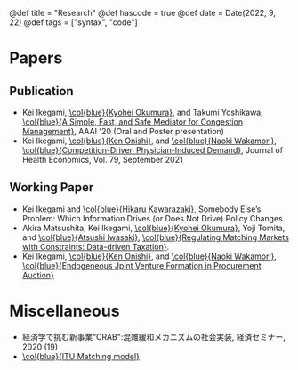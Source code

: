 @def title = "Research"
@def hascode = true
@def date = Date(2022, 9, 22)
@def tags = ["syntax", "code"]

# Papers

## Publication
- Kei Ikegami, [\col{blue}{Kyohei Okumura}](https://okuchap.github.io/), and Takumi Yoshikawa, [\col{blue}{A Simple, Fast, and Safe Mediator for Congestion Management}](/assets/papers/CRAB_AAAI.pdf), AAAI '20 (Oral and Poster presentation)
- Kei Ikegami, [\col{blue}{Ken Onishi}](https://sites.google.com/site/kenonishiecon/), and [\col{blue}{Naoki Wakamori}](https://sites.google.com/site/nwakamori/home), [\col{blue}{Competition-Driven Physician-Induced Demand}](https://www.sciencedirect.com/science/article/pii/S0167629621000734?via%3Dihub), Journal of Health Economics, Vol. 79, September 2021

## Working Paper
- Kei Ikegami and [\col{blue}{Hikaru Kawarazaki}](https://sites.google.com/site/hikarukawara/home), Somebody Else’s Problem: Which Information Drives (or Does Not Drive) Policy Changes.
- Akira Matsushita, Kei Ikegami, [\col{blue}{Kyohei Okumura}](https://okuchap.github.io/), Yoji Tomita, and [\col{blue}{Atsushi Iwasaki}](https://sites.google.com/site/a2ciwasaki/), [\col{blue}{Regulating Matching Markets with Constraints: Data-driven Taxation}](https://arxiv.org/abs/2205.14387).
- Kei Ikegami, [\col{blue}{Ken Onishi}](https://sites.google.com/site/kenonishiecon/), and [\col{blue}{Naoki Wakamori}](https://sites.google.com/site/nwakamori/home), [\col{blue}{Endogeneous Jpint Venture Formation in Procurement Auction}](/assets/papers/AuctionJV.pdf)


# Miscellaneous
- 経済学で挑む新事業“CRAB":混雑緩和メカニズムの社会実装, 経済セミナー, 2020 (19)
- [\col{blue}{ITU Matching model}](/assets/papers/ITUMatching.pdf)

